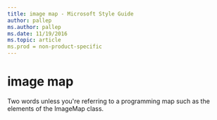 ```yaml
---
title: image map - Microsoft Style Guide
author: pallep
ms.author: pallep
ms.date: 11/19/2016
ms.topic: article
ms.prod = non-product-specific
---
```


# image map

Two words unless you're referring to a programming map such as the elements of the ImageMap class.
